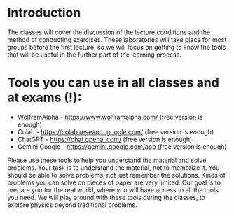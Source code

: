 # Introduction

The classes will cover the discussion of the lecture conditions and the method of conducting exercises. 
These laboratories will take place for most groups before the first lecture, so we will focus on getting to 
know the tools that will be useful in the further part of the learning process.


# Tools you can use in all classes and at exams (!):

- WolframAlpha - https://www.wolframalpha.com/ (free version is enough)
- Colab - https://colab.research.google.com/ (free version is enough)
- ChatGPT - https://chat.openai.com/ (free version is enough)
- Gemini Google - https://gemini.google.com/app (free version is enough)

Please use these tools to help you understand the material and solve problems. 
Your task is to understand the material, not to memorize it. You should be able to solve problems, 
not just remember the solutions. Kinds of problems you can solve on pieces of paper are very limited.
Our goal is to prepare you for the real world, where you will have access to all the tools you need.
We will play around with these tools during the classes, to explore physics beyond traditional problems.

